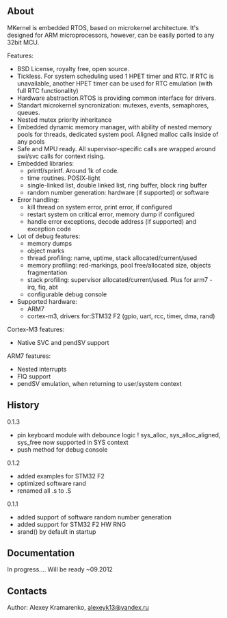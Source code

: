About
-----

MKernel is embedded RTOS, based on microkernel architecture.
It's designed for ARM microprocessors, however, can be easily ported to any
32bit MCU.

Features:

- BSD License, royalty free, open source.
- Tickless. For system scheduling used 1 HPET timer and RTC. If RTC is
unavailable, another HPET timer can be used for RTC emulation (with full RTC
functionality)
- Hardware abstraction.RTOS is providing common interface for drivers.
- Standart microkernel syncronization: mutexes, events, semaphores, queues.
- Nested mutex priority inheritance
- Embedded dynamic memory manager, with ability of nested memory pools for 
  threads, dedicated system pool. Aligned malloc calls inside of any pools
- Safe and MPU ready. All supervisor-specific calls are wrapped around 
  swi/svc calls for context rising.
- Embedded libraries:
  * printf/sprintf. Around 1k of code.
  * time routines. POSIX-light
  * single-linked list, double linked list, ring buffer, block ring buffer
  * random number generation: hardware (if supported) or software
- Error handling:
  * kill thread on system error, print error, if configured
  * restart system on critical error, memory dump if configured
  * handle error exceptions, decode address (if supported) and exception code
- Lot of debug features:
  * memory dumps
  * object marks
  * thread profiling: name, uptime, stack allocated/current/used
  * memory profiling: red-markings, pool free/allocated size, objects fragmentation
  * stack profiling: supervisor allocated/current/used. Plus for arm7 - irq, fiq, abt
  * configurable debug console
- Supported hardware:
  * ARM7
  * cortex-m3, drivers for:STM32 F2 (gpio, uart, rcc, timer, dma, rand)

Cortex-M3 features:
- Native SVC and pendSV support

ARM7 features:
- Nested interrupts
- FIQ support
- pendSV emulation, when returning to user/system context

History
-------
0.1.3

+ pin keyboard module with debounce logic
! sys_alloc, sys_alloc_aligned, sys_free now supported in SYS context
+ push method for debug console

0.1.2
- added examples for STM32 F2
- optimized software rand
- renamed all .s to .S

0.1.1
- added support of software random number generation
- added support for STM32 F2 HW RNG
- srand() by default in startup

Documentation
-------------

In progress.... Will be ready ~09.2012

Contacts
--------

Author: Alexey Kramarenko, alexeyk13@yandex.ru
